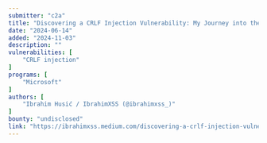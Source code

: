 ```yaml
---
submitter: "c2a"
title: "Discovering a CRLF Injection Vulnerability: My Journey into the MSRC Blog Website"
date: "2024-06-14"
added: "2024-11-03"
description: ""
vulnerabilities: [
    "CRLF injection"
]
programs: [
    "Microsoft"
]
authors: [
    "Ibrahim Husić / IbrahimXSS (@ibrahimxss_)"
]
bounty: "undisclosed"
link: "https://ibrahimxss.medium.com/discovering-a-crlf-injection-vulnerability-my-journey-into-the-msrc-blog-website-5285169adddb"
---
```




